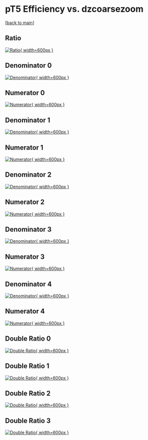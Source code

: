 # pT5 Efficiency vs. dzcoarsezoom

[[back to main](./)]



## Ratio

[![Ratio](../mtv/var/pT5_xtr_321_-1_eff_dzcoarsezoom.png){ width=600px }](../mtv/var/pT5_xtr_321_-1_eff_dzcoarsezoom.pdf)

## Denominator 0

[![Denominator](../mtv/den/pT5_xtr_321_-1_eff_dzcoarsezoom_den0.png){ width=600px }](../mtv/den/pT5_xtr_321_-1_eff_dzcoarsezoom_den0.pdf)

## Numerator 0

[![Numerator](../mtv/num/pT5_xtr_321_-1_eff_dzcoarsezoom_num0.png){ width=600px }](../mtv/num/pT5_xtr_321_-1_eff_dzcoarsezoom_num0.pdf)

## Denominator 1

[![Denominator](../mtv/den/pT5_xtr_321_-1_eff_dzcoarsezoom_den1.png){ width=600px }](../mtv/den/pT5_xtr_321_-1_eff_dzcoarsezoom_den1.pdf)

## Numerator 1

[![Numerator](../mtv/num/pT5_xtr_321_-1_eff_dzcoarsezoom_num1.png){ width=600px }](../mtv/num/pT5_xtr_321_-1_eff_dzcoarsezoom_num1.pdf)

## Denominator 2

[![Denominator](../mtv/den/pT5_xtr_321_-1_eff_dzcoarsezoom_den2.png){ width=600px }](../mtv/den/pT5_xtr_321_-1_eff_dzcoarsezoom_den2.pdf)

## Numerator 2

[![Numerator](../mtv/num/pT5_xtr_321_-1_eff_dzcoarsezoom_num2.png){ width=600px }](../mtv/num/pT5_xtr_321_-1_eff_dzcoarsezoom_num2.pdf)

## Denominator 3

[![Denominator](../mtv/den/pT5_xtr_321_-1_eff_dzcoarsezoom_den3.png){ width=600px }](../mtv/den/pT5_xtr_321_-1_eff_dzcoarsezoom_den3.pdf)

## Numerator 3

[![Numerator](../mtv/num/pT5_xtr_321_-1_eff_dzcoarsezoom_num3.png){ width=600px }](../mtv/num/pT5_xtr_321_-1_eff_dzcoarsezoom_num3.pdf)

## Denominator 4

[![Denominator](../mtv/den/pT5_xtr_321_-1_eff_dzcoarsezoom_den4.png){ width=600px }](../mtv/den/pT5_xtr_321_-1_eff_dzcoarsezoom_den4.pdf)

## Numerator 4

[![Numerator](../mtv/num/pT5_xtr_321_-1_eff_dzcoarsezoom_num4.png){ width=600px }](../mtv/num/pT5_xtr_321_-1_eff_dzcoarsezoom_num4.pdf)

## Double Ratio 0

[![Double Ratio](../mtv/ratio/pT5_xtr_321_-1_eff_dzcoarsezoom_ratio0.png){ width=600px }](../mtv/ratio/pT5_xtr_321_-1_eff_dzcoarsezoom_ratio0.pdf)

## Double Ratio 1

[![Double Ratio](../mtv/ratio/pT5_xtr_321_-1_eff_dzcoarsezoom_ratio1.png){ width=600px }](../mtv/ratio/pT5_xtr_321_-1_eff_dzcoarsezoom_ratio1.pdf)

## Double Ratio 2

[![Double Ratio](../mtv/ratio/pT5_xtr_321_-1_eff_dzcoarsezoom_ratio2.png){ width=600px }](../mtv/ratio/pT5_xtr_321_-1_eff_dzcoarsezoom_ratio2.pdf)

## Double Ratio 3

[![Double Ratio](../mtv/ratio/pT5_xtr_321_-1_eff_dzcoarsezoom_ratio3.png){ width=600px }](../mtv/ratio/pT5_xtr_321_-1_eff_dzcoarsezoom_ratio3.pdf)

